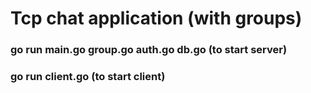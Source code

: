 # Tcp chat application (with groups)
### go run main.go group.go auth.go db.go (to start server)
### go run client.go (to start client)
